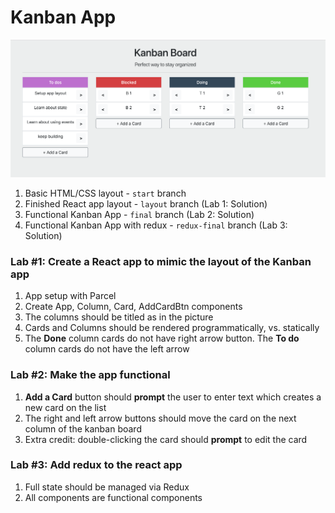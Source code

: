 # Kanban App

![Image](./kanban-app.png)

1. Basic HTML/CSS layout - `start` branch
1. Finished React app layout - `layout` branch (Lab 1: Solution)
1. Functional Kanban App - `final` branch (Lab 2: Solution)
1. Functional Kanban App with redux - `redux-final` branch (Lab 3: Solution)

### Lab #1: Create a React app to mimic the layout of the Kanban app
1. App setup with Parcel
1. Create App, Column, Card, AddCardBtn components
1. The columns should be titled as in the picture
1. Cards and Columns should be rendered programmatically, vs. statically
1. The **Done** column cards do not have right arrow button. The **To do** column cards do not have the left arrow

### Lab #2: Make the app functional
1. **Add a Card** button should **prompt** the user to enter text which creates a new card on the list
1. The right and left arrow buttons should move the card on the next column of the kanban board
1. Extra credit: double-clicking the card should **prompt** to edit the card

### Lab #3: Add redux to the react app
1. Full state should be managed via Redux
1. All components are functional components